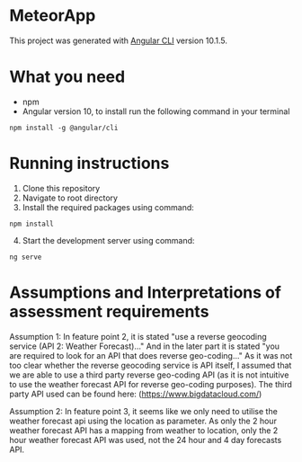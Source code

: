 # MeteorApp

This project was generated with [Angular CLI](https://github.com/angular/angular-cli) version 10.1.5.

# What you need
- npm
- Angular version 10, to install run the following command in your terminal
```shell
npm install -g @angular/cli
```

# Running instructions
1) Clone this repository
2) Navigate to root directory
3) Install the required packages using command:
```shell
npm install
```
4) Start the development server using command:
```shell
ng serve
```

# Assumptions and Interpretations of assessment requirements

Assumption 1:
In feature point 2, it is stated "use a reverse geocoding service (API 2: Weather Forecast)..."
And in the later part it is stated "you are required to look for an API that does reverse geo-coding..."
As it was not too clear whether the reverse geocoding service is API itself, I assumed that we are able to use a third party reverse geo-coding API (as it is not intuitive to use the weather forecast API for reverse geo-coding purposes). The third party API used can be found here: (https://www.bigdatacloud.com/)

Assumption 2:
In feature point 3, it seems like we only need to utilise the weather forecast api using the location as parameter. As only the 2 hour weather forecast API has a mapping from weather to location, only the 2 hour weather forecast API was used, not the 24 hour and 4 day forecasts API.
